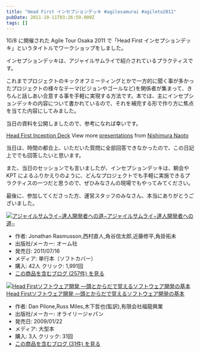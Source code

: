 ```yaml
---
title: "Head First インセプションデッキ #agilesamurai #agileto2011"
pubDate: 2011-10-11T03:26:59.000Z
tags: []
---
```


10/8 に開催された Agile Tour Osaka 2011 で「Head First インセプションデッキ」というタイトルでワークショップをしました。

インセプションデッキは、アジャイルサムライで紹介されているプラクティスです。

これまでプロジェクトのキックオフミーティングとかで一方的に聞く事が多かったプロジェクトの様々なテーマ(ビジョンやゴールなど)を関係者が集まって、きちんと話しあい合意する事を手軽に実現する方法です。本では、主にインセプションデッキの内容について書かれているので、それを補完する形で作り方に焦点を当てた内容にしてみました。

当日の資料を公開しましたので、参考になれば幸いです。

 [Head First Inception Deck](http://www.slideshare.net/nawoto/head-first-inception-deck)   View more [presentations](http://www.slideshare.net/) from [Nishimura Naoto](http://www.slideshare.net/nawoto)  

当日は、時間の都合上、いただいた質問に全部回答できなかったので、この日記上ででも回答したいと思います。

また、当日のセッションでも言いましたが、インセプションデッキは、朝会や KPT によるふりかえりのように、どんなプロジェクトでも手軽に実施できるプラクティスの一つだと思うので、ぜひみなさんの現場でもやってみてください。

最後に、参加してくださった方、運営スタッフのみなさん、本当にありがとうございました。

[![アジャイルサムライ−達人開発者への道−](https://images-fe.ssl-images-amazon.com/images/I/51flKufOVUL._SL160_.jpg)](http://www.amazon.co.jp/exec/obidos/ASIN/4274068560/nawoto07-22/)[アジャイルサムライ−達人開発者への道−](http://www.amazon.co.jp/exec/obidos/ASIN/4274068560/nawoto07-22/)

- 作者: Jonathan Rasmusson,西村直人,角谷信太郎,近藤修平,角掛拓未
- 出版社/メーカー: オーム社
- 発売日: 2011/07/16
- メディア: 単行本（ソフトカバー）
- 購入: 42人 クリック: 1,991回
- [この商品を含むブログ (257件) を見る](http://d.hatena.ne.jp/asin/4274068560/nawoto07-22)

[![Head Firstソフトウェア開発 ―頭とからだで覚えるソフトウェア開発の基本](https://images-fe.ssl-images-amazon.com/images/I/51YxaQry0KL._SL160_.jpg)](http://www.amazon.co.jp/exec/obidos/ASIN/487311392X/nawoto07-22/)[Head Firstソフトウェア開発 ―頭とからだで覚えるソフトウェア開発の基本](http://www.amazon.co.jp/exec/obidos/ASIN/487311392X/nawoto07-22/)

- 作者: Dan Pilone,Russ Miles,木下哲也(監訳),有限会社福龍興業
- 出版社/メーカー: オライリージャパン
- 発売日: 2009/01/22
- メディア: 大型本
- 購入: 3人 クリック: 31回
- [この商品を含むブログ (31件) を見る](http://d.hatena.ne.jp/asin/487311392X/nawoto07-22)